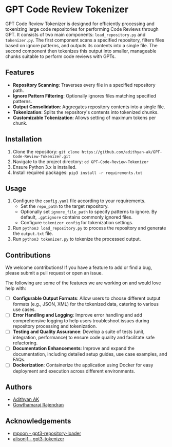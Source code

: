 # GPT Code Review Tokenizer

GPT Code Review Tokenizer is designed for efficiently processing and tokenizing large code repositories for performing Code Reviews through GPT. It consists of two main components: `load_repository.py` and `tokenizer.py`. The first component scans a specified repository, filters files based on ignore patterns, and outputs its contents into a single file. The second component then tokenizes this output into smaller, manageable chunks suitable to perform code reviews with GPTs.

## Features

*   **Repository Scanning**: Traverses every file in a specified repository path.
*   **Ignore Pattern Filtering**: Optionally ignores files matching specified patterns.
*   **Output Consolidation**: Aggregates repository contents into a single file.
*   **Tokenization**: Splits the repository's contents into tokenized chunks.
*   **Customizable Tokenization**: Allows setting of maximum tokens per chunk.

## Installation

1.  Clone the repository: `git clone https://github.com/adithyan-ak/GPT-Code-Review-Tokenizer.git`
2.  Navigate to the project directory: `cd GPT-Code-Review-Tokenizer`
3.  Ensure Python 3.x is installed.
4.  Install required packages: `pip3 install -r requirements.txt`

## Usage

1.  Configure the `config.yaml` file according to your requirements.
    *   Set the `repo_path` to the target repository.
    *   Optionally set `ignore_file_path` to specify patterns to ignore. By default, `.gptignore` contains commonly ignored files.
    *   Configure `tokenizer_config` for tokenization settings.
2.  Run `python3 load_repository.py` to process the repository and generate the `output.txt` file.
3.  Run `python3 tokenizer.py` to tokenize the processed output.

## Contributions
We welcome contributions! If you have a feature to add or find a bug, please submit a pull request or open an issue.

The following are some of the features we are working on and would love help with:

- [ ] **Configurable Output Formats**: Allow users to choose different output formats (e.g., JSON, XML) for the tokenized data, catering to various use cases.
- [ ] **Error Handling and Logging**: Improve error handling and add comprehensive logging to help users troubleshoot issues during repository processing and tokenization.
- [ ] **Testing and Quality Assurance**: Develop a suite of tests (unit, integration, performance) to ensure code quality and facilitate safe refactoring.
- [ ] **Documentation Enhancements**: Improve and expand the documentation, including detailed setup guides, use case examples, and FAQs.
- [ ] **Dockerization**: Containerize the application using Docker for easy deployment and execution across different environments.

## Authors

* [Adithyan AK](https://www.linkedin.com/in/akinfosec/)
* [Gowthamaraj Rajendran](https://www.linkedin.com/in/gowthamaraj-rajendran/)

## Acknowledgements

*  [mpoon - gpt3-repository-loader](https://github.com/mpoon/gpt-repository-loader)
*  [alisonjf - gpt3-tokenizer](https://github.com/alisonjf/gpt3-tokenizer/)
